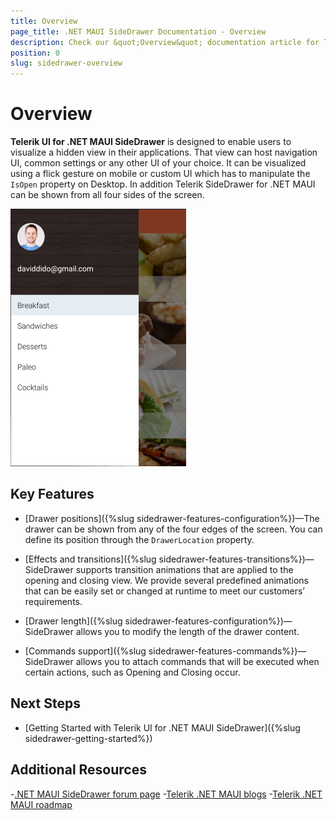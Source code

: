 ```yaml
---
title: Overview
page_title: .NET MAUI SideDrawer Documentation - Overview
description: Check our &quot;Overview&quot; documentation article for Telerik SideDrawer for .NET MAUI control.
position: 0
slug: sidedrawer-overview
---
```


# Overview

**Telerik UI for .NET MAUI SideDrawer** is designed to enable users to visualize a hidden view in their applications. That view can host navigation UI, common settings or any other UI of your choice. It can be visualized using a flick gesture on mobile or custom UI which has to manipulate the `IsOpen` property on Desktop. In addition Telerik SideDrawer for .NET MAUI can be shown from all four sides of the screen.

![SideDrawer example](images/sidedrawer-overview.png) 

## Key Features

* [Drawer positions]({%slug sidedrawer-features-configuration%})&mdash;The drawer can be shown from any of the four edges of the screen.  You can define its position through the `DrawerLocation` property.

* [Effects and transitions]({%slug sidedrawer-features-transitions%})&mdash;SideDrawer supports transition animations that are applied to the opening and closing view. We provide several predefined animations that can be easily set or changed at runtime to meet our customers’ requirements.

* [Drawer length]({%slug sidedrawer-features-configuration%})&mdash;SideDrawer allows you to modify the length of the drawer content.

* [Commands support]({%slug sidedrawer-features-commands%})&mdash;SideDrawer allows you to attach commands that will be executed when certain actions, such as Opening and Closing occur.

## Next Steps

- [Getting Started with Telerik UI for .NET MAUI SideDrawer]({%slug sidedrawer-getting-started%})

## Additional Resources

-[.NET MAUI SideDrawer forum page](https://www.telerik.com/forums/maui?tagId=1938)
-[Telerik .NET MAUI blogs](https://www.telerik.com/blogs/tag/.net-maui)
-[Telerik .NET MAUI roadmap](https://www.telerik.com/support/whats-new/maui-ui/roadmap)
